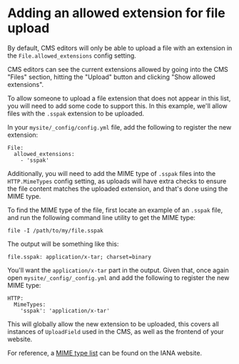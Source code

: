 <!--
title: Adding an allowed extension for file upload
-->

# Adding an allowed extension for file upload

By default, CMS editors will only be able to upload a file with an extension in the `File.allowed_extensions` config
setting.

CMS editors can see the current extensions allowed by going into the CMS "Files" section, hitting the "Upload" button
and clicking "Show allowed extensions".

To allow someone to upload a file extension that does not appear in this list, you will need to add some code to
support this. In this example, we'll allow files with the `.sspak` extension to be uploaded.

In your `mysite/_config/config.yml` file, add the following to register the new extension:

	File:
	  allowed_extensions:
	    - 'sspak'

Additionally, you will need to add the MIME type of `.sspak` files into the `HTTP.MimeTypes` config setting, as uploads
will have extra checks to ensure the file content matches the uploaded extension, and that's done using the MIME type.

To find the MIME type of the file, first locate an example of an `.sspak` file, and run the following command line
utility to get the MIME type:

	file -I /path/to/my/file.sspak

The output will be something like this:

	file.sspak: application/x-tar; charset=binary

You'll want the `application/x-tar` part in the output. Given that, once again open `mysite/_config/_config.yml`
and add the following to register the new MIME type:

	HTTP:
	  MimeTypes:
	    'sspak': 'application/x-tar'

This will globally allow the new extension to be uploaded, this covers all instances of `UploadField` used in the CMS,
as well as the frontend of your website.

For reference, a [MIME type list](http://www.iana.org/assignments/media-types/media-types.xhtml) can be found on the
IANA website.

